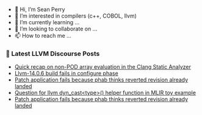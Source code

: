 - 👋 Hi, I’m Sean Perry
- 👀 I’m interested in compilers (c++, COBOL, llvm)
- 🌱 I’m currently learning ...
- 💞️ I’m looking to collaborate on ...
- 📫 How to reach me ...

<!---
s66perry/s66perry is a ✨ special ✨ repository because its `README.md` (this file) appears on your GitHub profile.
You can click the Preview link to take a look at your changes.
--->
### 📕 Latest LLVM Discourse Posts

<!-- DISCOURSE-LLVM:START -->
- [Quick recap on non-POD array evaluation in the Clang Static Analyzer](https://discourse.llvm.org/t/quick-recap-on-non-pod-array-evaluation-in-the-clang-static-analyzer/65205#post_1)
- [Llvm-14.0.6 build fails in configure phase](https://discourse.llvm.org/t/llvm-14-0-6-build-fails-in-configure-phase/65191#post_16)
- [Patch application fails because phab thinks reverted revision already landed](https://discourse.llvm.org/t/patch-application-fails-because-phab-thinks-reverted-revision-already-landed/65203#post_2)
- [Question for llvm dyn_cast&lt;type&gt;&lpar;&rpar; helper function in MLIR toy example](https://discourse.llvm.org/t/question-for-llvm-dyn-cast-type-helper-function-in-mlir-toy-example/65202#post_2)
- [Patch application fails because phab thinks reverted revision already landed](https://discourse.llvm.org/t/patch-application-fails-because-phab-thinks-reverted-revision-already-landed/65203#post_1)
<!-- DISCOURSE-LLVM:END -->
